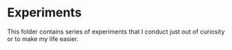 # Experiments

This folder contains series of experiments that I conduct just out of curiosity or to make my life easier.
